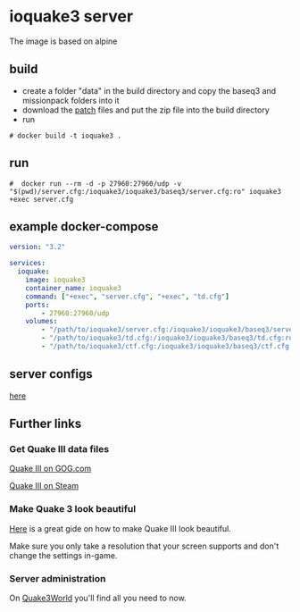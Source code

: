 # ioquake3 server

The image is based on alpine


## build

- create a folder "data" in the build directory and copy the baseq3 and missionpack folders into it
- download the [patch](https://ioquake3.org/extras/patch-data/) files and put the zip file into the build directory
- run
```shell
# docker build -t ioquake3 .
```

## run

```shell
#  docker run --rm -d -p 27960:27960/udp -v "$(pwd)/server.cfg:/ioquake3/ioquake3/baseq3/server.cfg:ro" ioquake3 +exec server.cfg
```

## example docker-compose

```yaml
version: "3.2"

services:
  ioquake:
    image: ioquake3
    container_name: ioquake3
    command: ["+exec", "server.cfg", "+exec", "td.cfg"]
    ports:
        - 27960:27960/udp
    volumes:
        - "/path/to/ioquake3/server.cfg:/ioquake3/ioquake3/baseq3/server.cfg:ro"
        - "/path/to/ioquake3/td.cfg:/ioquake3/ioquake3/baseq3/td.cfg:ro"
        - "/path/to/ioquake3/ctf.cfg:/ioquake3/ioquake3/baseq3/ctf.cfg:ro"
```

## server configs

[here](configs/)

## Further links

### Get Quake III data files

[Quake III on GOG.com](https://www.gog.com/game/quake_iii_gold)

[Quake III on Steam](https://store.steampowered.com/app/2200/Quake_III_Arena/)

### Make Quake 3 look beautiful

[Here](https://swissmacuser.ch/how-you-want-to-run-quake-iii-arena-in-2018-with-high-definition-graphics-120-fps-on-5k-resolution/) is a great gide on how to make Quake III look beautiful.

Make sure you only take a resolution that your screen supports and don't change the settings in-game.

### Server administration

On [Quake3World](https://www.quake3world.com/q3guide/servers.html) you'll find all you need to now.
